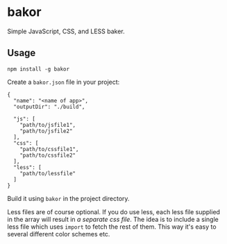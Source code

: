 # bakor
Simple JavaScript, CSS, and LESS baker.

## Usage

`npm install -g bakor`

Create a `bakor.json` file in your project:

    
    {
      "name": "<name of app>",
      "outputDir": "./build",  

      "js": [
        "path/to/jsfile1",
        "path/to/jsfile2"
      ],
      "css": [
        "path/to/cssfile1",
        "path/to/cssfile2"
      ],
      "less": [
        "path/to/lessfile"
      ]
    }

Build it using `bakor` in the project directory.

Less files are of course optional. If you do use less, each less file supplied in the array will result in *a separate css file*. The idea is to include a single less file which uses `import` to fetch the rest of them. This way it's easy to several different color schemes etc. 
